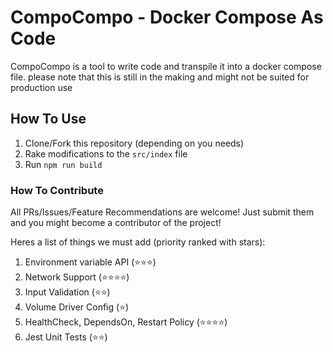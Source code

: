 # CompoCompo - Docker Compose As Code
CompoCompo is a tool to write code and transpile it into a docker compose file. please note that this is still in the making and might not be suited for production use

## How To Use
1. Clone/Fork this repository (depending on you needs)
2. Rake modifications to the `src/index` file
3. Run `npm run build`

### How To Contribute
All PRs/Issues/Feature Recommendations are welcome! Just submit them and you might become a contributor of the project!

Heres a list of things we must add (priority ranked with stars):
1. Environment variable API (⭐⭐⭐)
2. Network Support (⭐⭐⭐⭐)
3. Input Validation (⭐⭐)
4. Volume Driver Config (⭐)
5. HealthCheck, DependsOn, Restart Policy (⭐⭐⭐⭐)
6. Jest Unit Tests (⭐⭐)